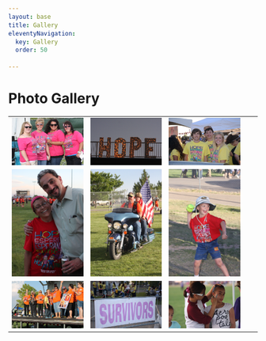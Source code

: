 ```yaml
---
layout: base
title: Gallery
eleventyNavigation:
  key: Gallery
  order: 50

---
```

# Photo Gallery


||||||
|--|--|--|--|--|
| ![image](img/Gallery/1x1.JPG) | ![image](img/Gallery/1x2.jpg) | ![image](img/Gallery/1x3.JPG) | 
| ![image](img/Gallery/2x1.JPG) | ![image](img/Gallery/2x2.JPG) | ![image](img/Gallery/2x3.jpg) | 
| ![image](img/Gallery/3x1.JPG) | ![image](img/Gallery/3x2.JPG) | ![image](img/Gallery/3x3.jpg) | 